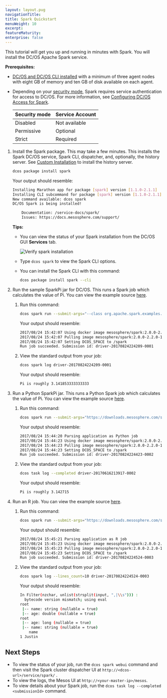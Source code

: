 ```yaml
---
layout: layout.pug
navigationTitle: 
title: Spark Quickstart
menuWeight: 10
excerpt:
featureMaturity:
enterprise: false
---
```


<!-- This source repo for this topic is https://github.com/mesosphere/spark-build -->


This tutorial will get you up and running in minutes with Spark. You will install the DC/OS Apache Spark service.

**Prerequisites:**

-  [DC/OS and DC/OS CLI installed](/1.9/installing/) with a minimum of three agent nodes with eight GB of memory and ten GB of disk available on each agent.
-  Depending on your [security mode](/1.9/overview/security/security-modes/), Spark requires service authentication for access to DC/OS. For more information, see [Configuring DC/OS Access for Spark](/service-docs/spark/spark-auth/).

   | Security mode | Service Account |
   |---------------|-----------------------|
   | Disabled      | Not available   |
   | Permissive    | Optional   |
   | Strict        | Required |


1.  Install the Spark package. This may take a few minutes. This installs the Spark DC/OS service, Spark CLI, dispatcher, and, optionally, the history server. See [Custom Installation](/service-docs/spark/v1.0.9-2.1.0-1/install/#custom) to install the history server.

    ```bash
    dcos package install spark
    ```
    
    Your output should resemble:
    
    ```bash
    Installing Marathon app for package [spark] version [1.1.0-2.1.1]
    Installing CLI subcommand for package [spark] version [1.1.0-2.1.1]
    New command available: dcos spark
    DC/OS Spark is being installed!
    
    	Documentation: /service-docs/spark/
    	Issues: https://docs.mesosphere.com/support/
    ```
   
    **Tips:** 
    
    -  You can view the status of your Spark installation from the DC/OS GUI **Services** tab.
       
       ![Verify spark installation](/img/spark-gui-install.png)
       
    -  Type `dcos spark` to view the Spark CLI options.
    -  You can install the Spark CLI with this command:
     
       ```bash
       dcos package install spark --cli
       ```

1.  Run the sample SparkPi jar for DC/OS. This runs a Spark job which calculates the value of Pi. You can view the example source [here](https://downloads.mesosphere.com/spark/assets/spark-examples_2.11-2.0.1.jar). 

    1.  Run this command: 

        ```bash
        dcos spark run --submit-args="--class org.apache.spark.examples.SparkPi https://downloads.mesosphere.com/spark/assets/spark-examples_2.11-2.0.1.jar 30"
        ```
        
        Your output should resemble:
        
        ```bash
        2017/08/24 15:42:07 Using docker image mesosphere/spark:2.0.0-2.2.0-1-hadoop-2.6 for drivers
        2017/08/24 15:42:07 Pulling image mesosphere/spark:2.0.0-2.2.0-1-hadoop-2.6 for executors, by default. To bypass set spark.mesos.executor.docker.forcePullImage=false
        2017/08/24 15:42:07 Setting DCOS_SPACE to /spark
        Run job succeeded. Submission id: driver-20170824224209-0001
        ```
        
    1.  View the standard output from your job:
    
        ```bash
        dcos spark log driver-20170824224209-0001
        ```
        
        Your output should resemble:
        
        ```bash
        Pi is roughly 3.141853333333333
        ```

1.  Run a Python SparkPi jar. This runs a Python Spark job which calculates the value of Pi. You can view the example source [here](https://downloads.mesosphere.com/spark/examples/pi.py). 

    1.  Run this command:
    
        ```bash
        dcos spark run --submit-args="https://downloads.mesosphere.com/spark/examples/pi.py 30"
        ``` 
        
        Your output should resemble:
        
        ```bash
        2017/08/24 15:44:20 Parsing application as Python job
        2017/08/24 15:44:23 Using docker image mesosphere/spark:2.0.0-2.2.0-1-hadoop-2.6 for drivers
        2017/08/24 15:44:23 Pulling image mesosphere/spark:2.0.0-2.2.0-1-hadoop-2.6 for executors, by default. To bypass set spark.mesos.executor.docker.forcePullImage=false
        2017/08/24 15:44:23 Setting DCOS_SPACE to /spark
        Run job succeeded. Submission id: driver-20170824224423-0002
        ```
        
    1.  View the standard output from your job:
    
        ```bash
        dcos task log --completed driver-20170616213917-0002
        ```
        
        Your output should resemble:
        
        ```bash
        Pi is roughly 3.142715
        ```

1.  Run an R job. You can view the example source [here](https://downloads.mesosphere.com/spark/examples/dataframe.R). 

    1.  Run this command:
    
        ```bash
        dcos spark run --submit-args="https://downloads.mesosphere.com/spark/examples/dataframe.R"
        ```
        
        Your output should resemble:
        
        ```bash
        2017/08/24 15:45:21 Parsing application as R job
        2017/08/24 15:45:23 Using docker image mesosphere/spark:2.0.0-2.2.0-1-hadoop-2.6 for drivers
        2017/08/24 15:45:23 Pulling image mesosphere/spark:2.0.0-2.2.0-1-hadoop-2.6 for executors, by default. To bypass set spark.mesos.executor.docker.forcePullImage=false
        2017/08/24 15:45:23 Setting DCOS_SPACE to /spark
        Run job succeeded. Submission id: driver-20170824224524-0003
        ```
        
    1.  View the standard output from your job:
    
        ```bash
        dcos spark log --lines_count=10 driver-20170824224524-0003
        ```
        
        Your output should resemble:
        
        ```bash
        In Filter(nzchar, unlist(strsplit(input, ",|\\s"))) :
          bytecode version mismatch; using eval
        root
         |-- name: string (nullable = true)
         |-- age: double (nullable = true)
        root
         |-- age: long (nullable = true)
         |-- name: string (nullable = true)
            name
        1 Justin        
        ```

## Next Steps

- To view the status of your job, run the `dcos spark webui` command and then visit the Spark cluster dispatcher UI at `http://<dcos-url>/service/spark/` .
- To view the logs, the Mesos UI at `http://<your-master-ip>/mesos`.
- To view details about your Spark job, run the `dcos task log --completed <submissionId>` command.
